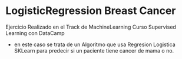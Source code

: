# LogisticRegression Breast Cancer

Ejercicio Realizado en el Track de MachineLearning Curso Supervised Learning con DataCamp
- en este caso se trata de un Algoritmo que usa Regresion Logistica SKLearn para predecir si un paciente tiene cancer de mama o no.
